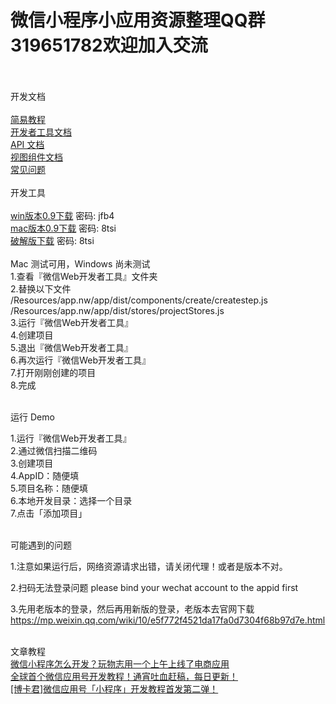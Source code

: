 <h1>微信小程序小应用资源整理QQ群319651782欢迎加入交流</h1><br><br>
开发文档<br><br>
<a target="_blank" href="http://wxopen.notedown.cn/">简易教程</a><br>
<a target="_blank" href="http://wxopen.notedown.cn/devtools/devtools.html">开发者工具文档</a><br>
<a target="_blank" href="http://wxopen.notedown.cn/api/">API 文档</a><br>
<a target="_blank" href="http://wxopen.notedown.cn/component/">视图组件文档</a><br>
<a target="_blank" href="http://wxopen.notedown.cn/qa/qa.html">常见问题</a><br><br>
开发工具<br><br>
<a target="_blank" href="http://pan.baidu.com/s/1eSBMmmm">win版本0.9下载</a> 密码: jfb4 <br>
<a target="_blank" href="http://pan.baidu.com/s/1mi6QnqC">mac版本0.9下载</a> 密码: 8tsi <br>
<a target="_blank" href="http://pan.baidu.com/s/1i4SuK89">破解版下载</a> 密码: 8tsi     <br><br>
Mac 测试可用，Windows 尚未测试   <br>
1.查看『微信Web开发者工具』文件夹 <br>
2.替换以下文件 <br>
/Resources/app.nw/app/dist/components/create/createstep.js <br>
/Resources/app.nw/app/dist/stores/projectStores.js <br>
3.运行『微信Web开发者工具』 <br>
4.创建项目 <br>
5.退出『微信Web开发者工具』 <br>
6.再次运行『微信Web开发者工具』 <br>
7.打开刚刚创建的项目 <br>
8.完成 <br><br>

运行 Demo <br>

1.运行『微信Web开发者工具』 <br>
2.通过微信扫描二维码 <br>
3.创建项目 <br>
4.AppID：随便填 <br>
5.项目名称：随便填 <br>
6.本地开发目录：选择一个目录 <br>
7.点击「添加项目」 <br><br>

可能遇到的问题 <br>

1.注意如果运行后，网络资源请求出错，请关闭代理！或者是版本不对。 <br>

2.扫码无法登录问题 please bind your wechat account to the appid first <br>

3.先用老版本的登录，然后再用新版的登录，老版本去官网下载 https://mp.weixin.qq.com/wiki/10/e5f772f4521da17fa0d7304f68b97d7e.html <br><br>

文章教程 <br>
<a target="_blank" href="http://www.ifanr.com/721124">微信小程序怎么开发？玩物志用一个上午上线了电商应用</a> <br>
<a target="_blank" href="https://my.oschina.net/wwnick/blog/750055">全球首个微信应用号开发教程！通宵吐血赶稿，每日更新！</a> <br>
<a target="_blank" href="http://mp.weixin.qq.com/s?__biz=MzIyNDU3ODg1OQ==&mid=2247483711&idx=1&sn=3a3694533165205eb4d5b43cda4925b3&scene=1&srcid=0923M8MPZvqaa1aFTC6V384y#wechat_redirect">[博卡君]微信应用号「小程序」开发教程首发第二弹！</a> <br>

